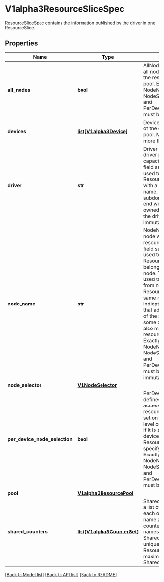 # V1alpha3ResourceSliceSpec

ResourceSliceSpec contains the information published by the driver in one ResourceSlice.
## Properties
Name | Type | Description | Notes
------------ | ------------- | ------------- | -------------
**all_nodes** | **bool** | AllNodes indicates that all nodes have access to the resources in the pool.  Exactly one of NodeName, NodeSelector, AllNodes, and PerDeviceNodeSelection must be set. | [optional] 
**devices** | [**list[V1alpha3Device]**](V1alpha3Device.md) | Devices lists some or all of the devices in this pool.  Must not have more than 128 entries. | [optional] 
**driver** | **str** | Driver identifies the DRA driver providing the capacity information. A field selector can be used to list only ResourceSlice objects with a certain driver name.  Must be a DNS subdomain and should end with a DNS domain owned by the vendor of the driver. This field is immutable. | 
**node_name** | **str** | NodeName identifies the node which provides the resources in this pool. A field selector can be used to list only ResourceSlice objects belonging to a certain node.  This field can be used to limit access from nodes to ResourceSlices with the same node name. It also indicates to autoscalers that adding new nodes of the same type as some old node might also make new resources available.  Exactly one of NodeName, NodeSelector, AllNodes, and PerDeviceNodeSelection must be set. This field is immutable. | [optional] 
**node_selector** | [**V1NodeSelector**](V1NodeSelector.md) |  | [optional] 
**per_device_node_selection** | **bool** | PerDeviceNodeSelection defines whether the access from nodes to resources in the pool is set on the ResourceSlice level or on each device. If it is set to true, every device defined the ResourceSlice must specify this individually.  Exactly one of NodeName, NodeSelector, AllNodes, and PerDeviceNodeSelection must be set. | [optional] 
**pool** | [**V1alpha3ResourcePool**](V1alpha3ResourcePool.md) |  | 
**shared_counters** | [**list[V1alpha3CounterSet]**](V1alpha3CounterSet.md) | SharedCounters defines a list of counter sets, each of which has a name and a list of counters available.  The names of the SharedCounters must be unique in the ResourceSlice.  The maximum number of SharedCounters is 32. | [optional] 

[[Back to Model list]](../README.md#documentation-for-models) [[Back to API list]](../README.md#documentation-for-api-endpoints) [[Back to README]](../README.md)


